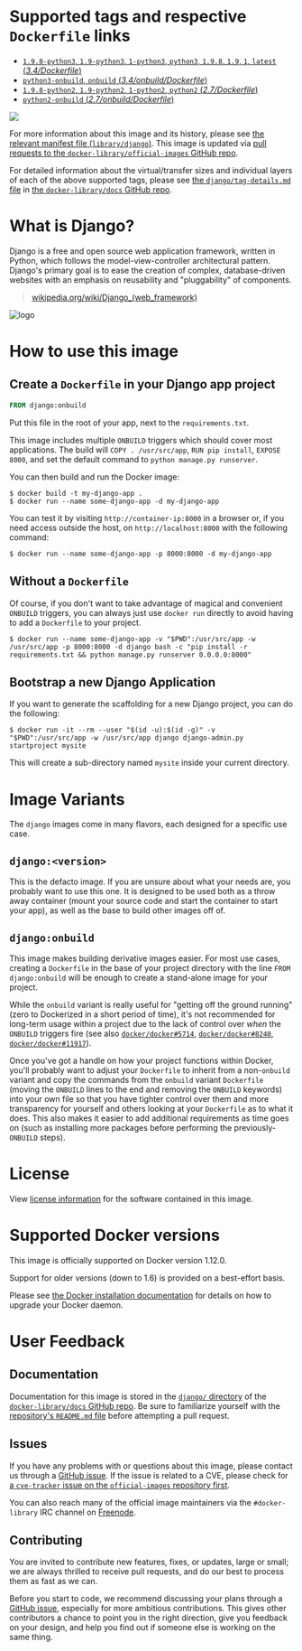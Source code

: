 # Supported tags and respective `Dockerfile` links

-	[`1.9.8-python3`, `1.9-python3`, `1-python3`, `python3`, `1.9.8`, `1.9`, `1`, `latest` (*3.4/Dockerfile*)](https://github.com/docker-library/django/blob/f610710985af4757e51695fee47f33de47b0293c/3.4/Dockerfile)
-	[`python3-onbuild`, `onbuild` (*3.4/onbuild/Dockerfile*)](https://github.com/docker-library/django/blob/cecbb2bbbcb69d1b8358398eaf8d9638e3bdd447/3.4/onbuild/Dockerfile)
-	[`1.9.8-python2`, `1.9-python2`, `1-python2`, `python2` (*2.7/Dockerfile*)](https://github.com/docker-library/django/blob/f610710985af4757e51695fee47f33de47b0293c/2.7/Dockerfile)
-	[`python2-onbuild` (*2.7/onbuild/Dockerfile*)](https://github.com/docker-library/django/blob/cecbb2bbbcb69d1b8358398eaf8d9638e3bdd447/2.7/onbuild/Dockerfile)

[![](https://badge.imagelayers.io/django:latest.svg)](https://imagelayers.io/?images=django:1.9.8-python3,django:python3-onbuild,django:1.9.8-python2,django:python2-onbuild)

For more information about this image and its history, please see [the relevant manifest file (`library/django`)](https://github.com/docker-library/official-images/blob/master/library/django). This image is updated via [pull requests to the `docker-library/official-images` GitHub repo](https://github.com/docker-library/official-images/pulls?q=label%3Alibrary%2Fdjango).

For detailed information about the virtual/transfer sizes and individual layers of each of the above supported tags, please see [the `django/tag-details.md` file](https://github.com/docker-library/docs/blob/master/django/tag-details.md) in [the `docker-library/docs` GitHub repo](https://github.com/docker-library/docs).

# What is Django?

Django is a free and open source web application framework, written in Python, which follows the model-view-controller architectural pattern. Django's primary goal is to ease the creation of complex, database-driven websites with an emphasis on reusability and "pluggability" of components.

> [wikipedia.org/wiki/Django_(web_framework)](https://en.wikipedia.org/wiki/Django_%28web_framework%29)

![logo](https://raw.githubusercontent.com/docker-library/docs/164cc29281655dc81242824d1b4f90b4e6d8d7eb/django/logo.png)

# How to use this image

## Create a `Dockerfile` in your Django app project

```dockerfile
FROM django:onbuild
```

Put this file in the root of your app, next to the `requirements.txt`.

This image includes multiple `ONBUILD` triggers which should cover most applications. The build will `COPY . /usr/src/app`, `RUN pip install`, `EXPOSE 8000`, and set the default command to `python manage.py runserver`.

You can then build and run the Docker image:

```console
$ docker build -t my-django-app .
$ docker run --name some-django-app -d my-django-app
```

You can test it by visiting `http://container-ip:8000` in a browser or, if you need access outside the host, on `http://localhost:8000` with the following command:

```console
$ docker run --name some-django-app -p 8000:8000 -d my-django-app
```

## Without a `Dockerfile`

Of course, if you don't want to take advantage of magical and convenient `ONBUILD` triggers, you can always just use `docker run` directly to avoid having to add a `Dockerfile` to your project.

```console
$ docker run --name some-django-app -v "$PWD":/usr/src/app -w /usr/src/app -p 8000:8000 -d django bash -c "pip install -r requirements.txt && python manage.py runserver 0.0.0.0:8000"
```

## Bootstrap a new Django Application

If you want to generate the scaffolding for a new Django project, you can do the following:

```console
$ docker run -it --rm --user "$(id -u):$(id -g)" -v "$PWD":/usr/src/app -w /usr/src/app django django-admin.py startproject mysite
```

This will create a sub-directory named `mysite` inside your current directory.

# Image Variants

The `django` images come in many flavors, each designed for a specific use case.

## `django:<version>`

This is the defacto image. If you are unsure about what your needs are, you probably want to use this one. It is designed to be used both as a throw away container (mount your source code and start the container to start your app), as well as the base to build other images off of.

## `django:onbuild`

This image makes building derivative images easier. For most use cases, creating a `Dockerfile` in the base of your project directory with the line `FROM django:onbuild` will be enough to create a stand-alone image for your project.

While the `onbuild` variant is really useful for "getting off the ground running" (zero to Dockerized in a short period of time), it's not recommended for long-term usage within a project due to the lack of control over *when* the `ONBUILD` triggers fire (see also [`docker/docker#5714`](https://github.com/docker/docker/issues/5714), [`docker/docker#8240`](https://github.com/docker/docker/issues/8240), [`docker/docker#11917`](https://github.com/docker/docker/issues/11917)).

Once you've got a handle on how your project functions within Docker, you'll probably want to adjust your `Dockerfile` to inherit from a non-`onbuild` variant and copy the commands from the `onbuild` variant `Dockerfile` (moving the `ONBUILD` lines to the end and removing the `ONBUILD` keywords) into your own file so that you have tighter control over them and more transparency for yourself and others looking at your `Dockerfile` as to what it does. This also makes it easier to add additional requirements as time goes on (such as installing more packages before performing the previously-`ONBUILD` steps).

# License

View [license information](https://github.com/django/django/blob/master/LICENSE) for the software contained in this image.

# Supported Docker versions

This image is officially supported on Docker version 1.12.0.

Support for older versions (down to 1.6) is provided on a best-effort basis.

Please see [the Docker installation documentation](https://docs.docker.com/installation/) for details on how to upgrade your Docker daemon.

# User Feedback

## Documentation

Documentation for this image is stored in the [`django/` directory](https://github.com/docker-library/docs/tree/master/django) of the [`docker-library/docs` GitHub repo](https://github.com/docker-library/docs). Be sure to familiarize yourself with the [repository's `README.md` file](https://github.com/docker-library/docs/blob/master/README.md) before attempting a pull request.

## Issues

If you have any problems with or questions about this image, please contact us through a [GitHub issue](https://github.com/docker-library/django/issues). If the issue is related to a CVE, please check for [a `cve-tracker` issue on the `official-images` repository first](https://github.com/docker-library/official-images/issues?q=label%3Acve-tracker).

You can also reach many of the official image maintainers via the `#docker-library` IRC channel on [Freenode](https://freenode.net).

## Contributing

You are invited to contribute new features, fixes, or updates, large or small; we are always thrilled to receive pull requests, and do our best to process them as fast as we can.

Before you start to code, we recommend discussing your plans through a [GitHub issue](https://github.com/docker-library/django/issues), especially for more ambitious contributions. This gives other contributors a chance to point you in the right direction, give you feedback on your design, and help you find out if someone else is working on the same thing.
